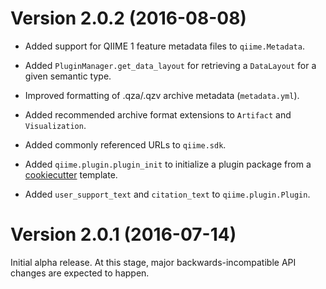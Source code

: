 # Version 2.0.2 (2016-08-08)

* Added support for QIIME 1 feature metadata files to `qiime.Metadata`.

* Added `PluginManager.get_data_layout` for retrieving a `DataLayout` for a given semantic type.

* Improved formatting of .qza/.qzv archive metadata (`metadata.yml`).

* Added recommended archive format extensions to `Artifact` and `Visualization`.

* Added commonly referenced URLs to `qiime.sdk`.

* Added `qiime.plugin.plugin_init` to initialize a plugin package from a [cookiecutter](https://cookiecutter.readthedocs.io/en/latest/) template.

* Added `user_support_text` and `citation_text` to `qiime.plugin.Plugin`.

# Version 2.0.1 (2016-07-14)

Initial alpha release. At this stage, major backwards-incompatible API changes are expected to happen.
